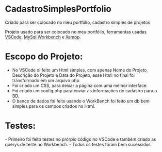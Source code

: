 # CadastroSimplesPortfolio
Criado para ser colocado no meu portfólio, cadastro simples de projetos

Projeto usado para ser colocado no meu portfólio, ferramentas usadas [VSCode](https://code.visualstudio.com/download), [MySql Workbench](https://dev.mysql.com/downloads/workbench/) e [Xampp](https://www.apachefriends.org/pt_br/download.html).

<h1>Escopo do Projeto:</h1>

- No VSCode oi feito um Html simples, com apenas Nome do Projeto, Descrição do Projeto e Data do Projeto, esse Html no final foi transformado em um arquivo php.
- Foi criado um CSS, para deixar a página com uma melhor interface.
- Foi criado um config.php para enviar as informações do cadastro para o BD.
- O banco de dados foi feito usando o WorkBench foi feito um db bem simples para os campos criados no Html.


<h1>Testes:</h1>
- Primeiro foi feito testes no prórpio código no VSCode e também criado as querys de teste no Workbench.
- Todos os testes foram bem sucessidos.
